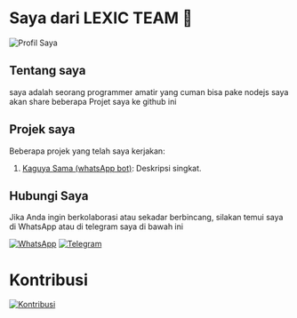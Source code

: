 # Saya dari LEXIC TEAM 👋

![Profil Saya](link_gambar_profil)

## Tentang saya

saya adalah seorang programmer amatir yang cuman bisa pake nodejs
saya akan share beberapa Projet saya ke github ini

## Projek saya

Beberapa projek yang telah saya kerjakan:

1. [Kaguya Sama (whatsApp bot)](link_projek1): Deskripsi singkat.

## Hubungi Saya

Jika Anda ingin berkolaborasi atau sekadar berbincang, silakan temui saya di WhatsApp atau di telegram saya di bawah ini

[![WhatsApp](https://img.shields.io/badge/WhatsApp-Chat-green?style=for-the-badge&logo=whatsapp)](https://wa.me/)
[![Telegram](https://img.shields.io/badge/Telegram-Chats-blue?style=for-the-badge&logo=telegram)](https://wa.me/)

# Kontribusi

[![Kontribusi](https://img.shields.io/badge/Contributions-Welcome-brightgreen?style=for-the-badge&logo=github)](CONTRIBUTING.md)
